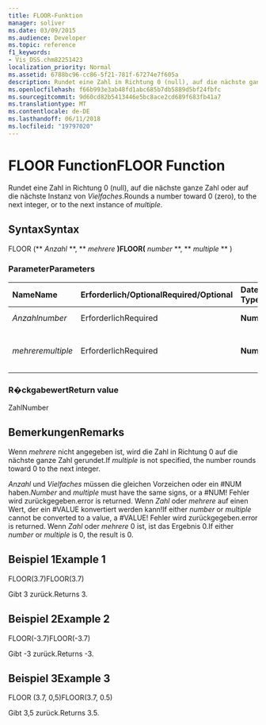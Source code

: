 ```yaml
---
title: FLOOR-Funktion
manager: soliver
ms.date: 03/09/2015
ms.audience: Developer
ms.topic: reference
f1_keywords:
- Vis_DSS.chm82251423
localization_priority: Normal
ms.assetid: 6788bc96-cc86-5f21-781f-67274e7f605a
description: Rundet eine Zahl in Richtung 0 (null), auf die nächste ganze Zahl oder auf die nächste Instanz von Vielfaches.
ms.openlocfilehash: f66b993e3ab48fd1abc685b7db5889d5bf24fbfc
ms.sourcegitcommit: 9d60cd82b5413446e5bc8ace2cd689f683fb41a7
ms.translationtype: MT
ms.contentlocale: de-DE
ms.lasthandoff: 06/11/2018
ms.locfileid: "19797020"
---
```

# <a name="floor-function"></a><span data-ttu-id="9cc4e-103">FLOOR Function</span><span class="sxs-lookup"><span data-stu-id="9cc4e-103">FLOOR Function</span></span>

<span data-ttu-id="9cc4e-104">Rundet eine Zahl in Richtung 0 (null), auf die nächste ganze Zahl oder auf die nächste Instanz von _Vielfaches_.</span><span class="sxs-lookup"><span data-stu-id="9cc4e-104">Rounds a number toward 0 (zero), to the next integer, or to the next instance of  _multiple_.</span></span>
  
## <a name="syntax"></a><span data-ttu-id="9cc4e-105">Syntax</span><span class="sxs-lookup"><span data-stu-id="9cc4e-105">Syntax</span></span>

<span data-ttu-id="9cc4e-106">FLOOR (** *Anzahl* **, ** *mehrere* **)</span><span class="sxs-lookup"><span data-stu-id="9cc4e-106">FLOOR(** *number* **, ** *multiple* ** )</span></span> 
  
### <a name="parameters"></a><span data-ttu-id="9cc4e-107">Parameter</span><span class="sxs-lookup"><span data-stu-id="9cc4e-107">Parameters</span></span>

|<span data-ttu-id="9cc4e-108">**Name**</span><span class="sxs-lookup"><span data-stu-id="9cc4e-108">**Name**</span></span>|<span data-ttu-id="9cc4e-109">**Erforderlich/Optional**</span><span class="sxs-lookup"><span data-stu-id="9cc4e-109">**Required/Optional**</span></span>|<span data-ttu-id="9cc4e-110">**Datentyp**</span><span class="sxs-lookup"><span data-stu-id="9cc4e-110">**Data Type**</span></span>|<span data-ttu-id="9cc4e-111">**Beschreibung**</span><span class="sxs-lookup"><span data-stu-id="9cc4e-111">**Description**</span></span>|
|:-----|:-----|:-----|:-----|
| <span data-ttu-id="9cc4e-112">_Anzahl_</span><span class="sxs-lookup"><span data-stu-id="9cc4e-112">_number_</span></span> <br/> |<span data-ttu-id="9cc4e-113">Erforderlich</span><span class="sxs-lookup"><span data-stu-id="9cc4e-113">Required</span></span>  <br/> |<span data-ttu-id="9cc4e-114">**Nummer**</span><span class="sxs-lookup"><span data-stu-id="9cc4e-114">**Number**</span></span> <br/> |<span data-ttu-id="9cc4e-115">Die zu rundende Zahl.</span><span class="sxs-lookup"><span data-stu-id="9cc4e-115">The number to round.</span></span>  <br/> |
| <span data-ttu-id="9cc4e-116">_mehrere_</span><span class="sxs-lookup"><span data-stu-id="9cc4e-116">_multiple_</span></span> <br/> |<span data-ttu-id="9cc4e-117">Erforderlich</span><span class="sxs-lookup"><span data-stu-id="9cc4e-117">Required</span></span>  <br/> |<span data-ttu-id="9cc4e-118">**Nummer**</span><span class="sxs-lookup"><span data-stu-id="9cc4e-118">**Number**</span></span> <br/> |<span data-ttu-id="9cc4e-119">Das Vielfache, auf das gerundet werden soll.</span><span class="sxs-lookup"><span data-stu-id="9cc4e-119">The multiple to which to round.</span></span>  <br/> |
   
### <a name="return-value"></a><span data-ttu-id="9cc4e-120">R�ckgabewert</span><span class="sxs-lookup"><span data-stu-id="9cc4e-120">Return value</span></span>

<span data-ttu-id="9cc4e-121">Zahl</span><span class="sxs-lookup"><span data-stu-id="9cc4e-121">Number</span></span>
  
## <a name="remarks"></a><span data-ttu-id="9cc4e-122">Bemerkungen</span><span class="sxs-lookup"><span data-stu-id="9cc4e-122">Remarks</span></span>

<span data-ttu-id="9cc4e-123">Wenn _mehrere_ nicht angegeben ist, wird die Zahl in Richtung 0 auf die nächste ganze Zahl gerundet.</span><span class="sxs-lookup"><span data-stu-id="9cc4e-123">If  _multiple_ is not specified, the number rounds toward 0 to the next integer.</span></span> 
  
 <span data-ttu-id="9cc4e-124">_Anzahl_ und _Vielfaches_ müssen die gleichen Vorzeichen oder ein #NUM haben.</span><span class="sxs-lookup"><span data-stu-id="9cc4e-124">_Number_ and  _multiple_ must have the same signs, or a #NUM!</span></span> <span data-ttu-id="9cc4e-125">Fehler wird zurückgegeben.</span><span class="sxs-lookup"><span data-stu-id="9cc4e-125">error is returned.</span></span> <span data-ttu-id="9cc4e-126">Wenn _Zahl_ oder _mehrere_ auf einen Wert, der ein #VALUE konvertiert werden kann!</span><span class="sxs-lookup"><span data-stu-id="9cc4e-126">If either  _number_ or  _multiple_ cannot be converted to a value, a #VALUE!</span></span> <span data-ttu-id="9cc4e-127">Fehler wird zurückgegeben.</span><span class="sxs-lookup"><span data-stu-id="9cc4e-127">error is returned.</span></span> <span data-ttu-id="9cc4e-128">Wenn _Zahl_ oder _mehrere_ 0 ist, ist das Ergebnis 0.</span><span class="sxs-lookup"><span data-stu-id="9cc4e-128">If either  _number_ or  _multiple_ is 0, the result is 0.</span></span> 
  
## <a name="example-1"></a><span data-ttu-id="9cc4e-129">Beispiel 1</span><span class="sxs-lookup"><span data-stu-id="9cc4e-129">Example 1</span></span>

<span data-ttu-id="9cc4e-130">FLOOR(3.7)</span><span class="sxs-lookup"><span data-stu-id="9cc4e-130">FLOOR(3.7)</span></span>
  
<span data-ttu-id="9cc4e-131">Gibt 3 zurück.</span><span class="sxs-lookup"><span data-stu-id="9cc4e-131">Returns 3.</span></span>
  
## <a name="example-2"></a><span data-ttu-id="9cc4e-132">Beispiel 2</span><span class="sxs-lookup"><span data-stu-id="9cc4e-132">Example 2</span></span>

<span data-ttu-id="9cc4e-133">FLOOR(-3.7)</span><span class="sxs-lookup"><span data-stu-id="9cc4e-133">FLOOR(-3.7)</span></span>
  
<span data-ttu-id="9cc4e-134">Gibt -3 zurück.</span><span class="sxs-lookup"><span data-stu-id="9cc4e-134">Returns -3.</span></span>
  
## <a name="example-3"></a><span data-ttu-id="9cc4e-135">Beispiel 3</span><span class="sxs-lookup"><span data-stu-id="9cc4e-135">Example 3</span></span>

<span data-ttu-id="9cc4e-136">FLOOR (3.7, 0,5)</span><span class="sxs-lookup"><span data-stu-id="9cc4e-136">FLOOR(3.7, 0.5)</span></span>
  
<span data-ttu-id="9cc4e-137">Gibt 3,5 zurück.</span><span class="sxs-lookup"><span data-stu-id="9cc4e-137">Returns 3.5.</span></span>
  

